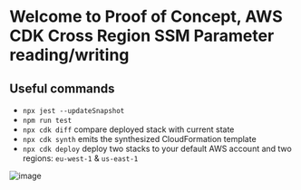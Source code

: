 # Welcome to Proof of Concept, AWS CDK Cross Region SSM Parameter reading/writing



## Useful commands

* `npx jest --updateSnapshot`
* `npm run test`
* `npx cdk diff`    compare deployed stack with current state
* `npx cdk synth`   emits the synthesized CloudFormation template
* `npx cdk deploy`  deploy two stacks to your default AWS account and two regions: `eu-west-1` & `us-east-1`

![image](./docs/images/app.png)

